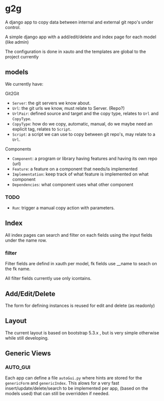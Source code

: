 # g2g

A django app to copy data between internal and external git repo's under control.

A simple django app with a add/edit/delete and index page for each model (like admin)

The configuration is done in xauto and the templates are global to the project currently

## models

We currently have:

Git2Git
 - `Server`: the git servers we know about.
 - `Url`: the git urls we know, must relate to Server. (Repo?)
 - `UrlPair`: defined source and target and the copy type, relates to `Url` and `CopyType`.
 - `CopyType`: how do we copy, automatic, manual, do we maybe need an explicit tag, relates to `Script`.
 - `Script`: a script we can use to copy between git repo's, may relate to a `Url`.

Components
 - `Component`: a program or library having features and having its own repo (url)
 - `Feature`: a feature on a component that needs/is implemented
 - `Implementation`: keep track of what feature is implemented on what component
 - `Dependencies`: what component uses what other component

### TODO

 - `Run`: trigger a manual copy action with parameters.

## Index

All index pages can search and filter on each fields using the input fields under the name row.

### filter

Filter fields are defind in xauth per model, fk fields use <fieldname>__name to seach on the fk name.

All filter fields currently use only icontains.

## Add/Edit/Delete

The form for defining instances is reused for edit and delete (as readonly)

## Layout

The current layout is based on bootstrap 5.3.x , but is very simple otherwise while still developing.

## Generic Views

### AUTO_GUI

Each app can define a file `autoGui.py` where hints are stored for the `genericForm` and `genericIndex`.
This alows for a very fast insert/update/delete/search to be implemented per app,
 (based on the models used) that can still be overridden if needed.
